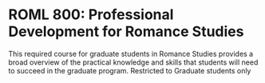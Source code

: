 # ROML 800: Professional Development for Romance Studies

This required course for graduate students in Romance Studies provides a broad overview of the practical knowledge and skills that students will need to succeed in the graduate program. Restricted to Graduate students only